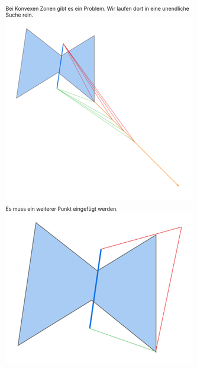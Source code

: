 

Bei Konvexen Zonen gibt es ein Problem. Wir laufen dort in eine unendliche Suche rein. 
![error-convex-zones](../assets/error-convex-zones.png)

Es muss ein weiterer Punkt eingefügt werden.
![error-convex-zones-solution](../assets/error-convex-zones-solution.png)